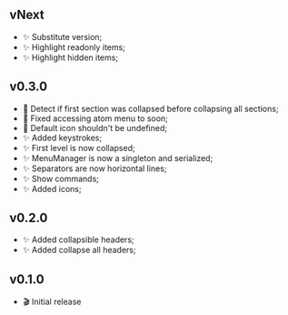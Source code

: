 ## vNext
* :sparkles: Substitute version;
* :sparkles: Highlight readonly items;
* :sparkles: Highlight hidden items;

## v0.3.0
* :bug: Detect if first section was collapsed before collapsing all sections;
* :bug: Fixed accessing atom menu to soon;
* :bug: Default icon shouldn't be undefined;
* :sparkles: Added keystrokes;
* :sparkles: First level is now collapsed;
* :sparkles: MenuManager is now a singleton and serialized;
* :sparkles: Separators are now horizontal lines;
* :sparkles: Show commands;
* :sparkles: Added icons;

## v0.2.0
* :sparkles: Added collapsible headers;
* :sparkles: Added collapse all headers;

## v0.1.0
* :clapper: Initial release
